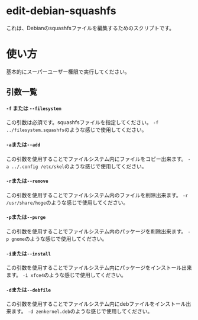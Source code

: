 # edit-debian-squashfs
これは、Debianのsquashfsファイルを編集するためのスクリプトです。
# 使い方
基本的にスーパーユーザー権限で実行してください。 
## 引数一覧
#### `-f` または `--filesystem`
この引数は必須です。squashfsファイルを指定してください。
`-f ../filesystem.squashfs`のような感じで使用してください。
#### `-a`または`--add`
この引数を使用することでファイルシステム内にファイルをコピー出来ます。
`-a ../.config /etc/skel`のような感じで使用してください。
#### `-r`または`--remove`
この引数を使用することでファイルシステム内のファイルを削除出来ます。
`-r /usr/share/hoge`のような感じで使用してください。
#### `-p`または`--purge`
この引数を使用することでファイルシステム内のパッケージを削除出来ます。
`-p gnome`のような感じで使用してください。
#### `-i`または`--install`
この引数を使用することでファイルシステム内にパッケージをインストール出来ます。
`-i xfce4`のような感じで使用してください。
#### `-d`または`--debfile`
この引数を使用することでファイルシステム内にdebファイルをインストール出来ます。
`-d zenkernel.deb`のような感じで使用してください。
